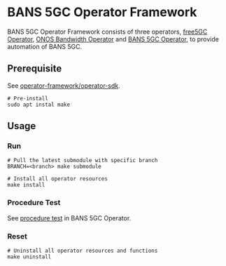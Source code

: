 # BANS 5GC Operator Framework

BANS 5GC Operator Framework consists of three operators, [free5GC Operator](https://github.com/stevenchiu30801/free5gc-operator), [ONOS Bandwidth Operator](https://github.com/stevenchiu30801/onos-bandiwdth-operator) and [BANS 5GC Operator](https://github.com/stevenchiu30801/bans5gc-operator), to provide automation of BANS 5GC.

## Prerequisite

See [operator-framework/operator-sdk](https://github.com/operator-framework/operator-sdk#prerequisites).

```ShellSession
# Pre-install
sudo apt instal make
```

## Usage

### Run

```ShellSession
# Pull the latest submodule with specific branch
BRANCH=<branch> make submodule

# Install all operator resources
make install
```

### Procedure Test

See [procedure test](https://github.com/stevenchiu30801/bans5gc-operator#procedure-test) in BANS 5GC Operator.

### Reset

```ShellSession
# Uninstall all operator resources and functions
make uninstall
```
